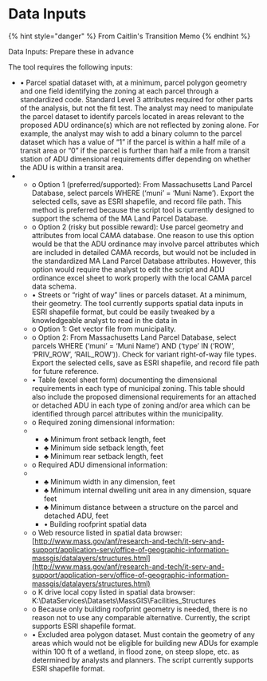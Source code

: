 # Data Inputs

{% hint style="danger" %}
From Caitlin's Transition Memo
{% endhint %}

Data Inputs: Prepare these in advance

The tool requires the following inputs:

* • Parcel spatial dataset with, at a minimum, parcel polygon geometry and one field identifying the zoning at each parcel through a standardized code. Standard Level 3 attributes required for other parts of the analysis, but not the fit test. The analyst may need to manipulate the parcel dataset to identify parcels located in areas relevant to the proposed ADU ordinance(s) which are not reflected by zoning alone. For example, the analyst may wish to add a binary column to the parcel dataset which has a value of “1” if the parcel is within a half mile of a transit area or “0” if the parcel is further than half a mile from a transit station of ADU dimensional requirements differ depending on whether the ADU is within a transit area.&#x20;
*
  * o Option 1 (preferred/supported): From Massachusetts Land Parcel Database, select parcels WHERE (‘muni’ = ‘Muni Name’). Export the selected cells, save as ESRI shapefile, and record file path. This method is preferred because the script tool is currently designed to support the schema of the MA Land Parcel Database.
  * o Option 2 (risky but possible reward): Use parcel geometry and attributes from local CAMA database. One reason to use this option would be that the ADU ordinance may involve parcel attributes which are included in detailed CAMA records, but would not be included in the standardized MA Land Parcel Database attributes. However, this option would require the analyst to edit the script and ADU ordinance excel sheet to work properly with the local CAMA parcel data schema.&#x20;
  * • Streets or “right of way” lines or parcels dataset. At a minimum, their geometry. The tool currently supports spatial data inputs in ESRI shapefile format, but could be easily tweaked by a knowledgeable analyst to read in the data in&#x20;
  * o Option 1: Get vector file from municipality.
  * o Option 2: From Massachusetts Land Parcel Database, select parcels WHERE (‘muni’ = ‘Muni Name’) AND (‘type’ IN (‘ROW’, ‘PRIV\_ROW’, ‘RAIL\_ROW’)). Check for variant right-of-way file types. Export the selected cells, save as ESRI shapefile, and record file path for future reference.
  * • Table (excel sheet form) documenting the dimensional requirements in each type of municipal zoning. This table should also include the proposed dimensional requirements for an attached or detached ADU in each type of zoning and/or area which can be identified through parcel attributes within the municipality.&#x20;
  * o Required zoning dimensional information:
  *
    * ♣ Minimum front setback length, feet
    * ♣ Minimum side setback length, feet
    * ♣ Minimum rear setback length, feet
  * o Required ADU dimensional information:
  *
    * ♣ Minimum width in any dimension, feet
    * ♣ Minimum internal dwelling unit area in any dimension, square feet
    * ♣ Minimum distance between a structure on the parcel and detached ADU, feet
    * • Building roofprint spatial data
  * o Web resource listed in spatial data browser: [http://www.mass.gov/anf/research-and-tech/it-serv-and-support/application-serv/office-of-geographic-information-massgis/datalayers/structures.html](http://www.mass.gov/anf/research-and-tech/it-serv-and-support/application-serv/office-of-geographic-information-massgis/datalayers/structures.html)
  * o K drive local copy listed in spatial data browser: K:\DataServices\Datasets\MassGIS\Facilities\_Structures
  * o Because only building roofprint geometry is needed, there is no reason not to use any comparable alternative. Currently, the script supports ESRI shapefile format.&#x20;
  * • Excluded area polygon dataset. Must contain the geometry of any areas which would not be eligible for building new ADUs for example within 100 ft of a wetland, in flood zone, on steep slope, etc. as determined by analysts and planners. The script currently supports ESRI shapefile format.
